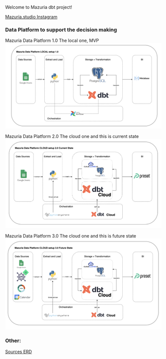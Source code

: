 Welcome to Mazuria dbt project!

[Mazuria.studio Instagram](https://www.instagram.com/mazuria.studio/)

### Data Platform to support the decision making 

Mazuria Data Platform 1.0 The local one, MVP
![alt text](images/mdp_local.png)

Mazuria Data Platform 2.0 The cloud one and this is current state
![alt text](images/mdp_cloud.png)

Mazuria Data Platform 3.0 The cloud one and this is future state
![alt text](images/mdp_local_future.png)

### Other:

[Sources ERD](models/staging/README.md)

